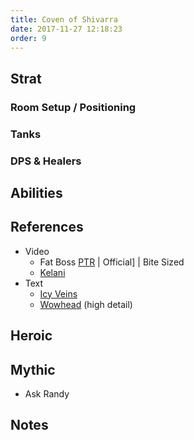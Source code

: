 ```yaml
---
title: Coven of Shivarra
date: 2017-11-27 12:18:23
order: 9
---
```


## Strat
### Room Setup / Positioning


### Tanks

### DPS & Healers

## Abilities
    
## References

- Video
  - Fat Boss [PTR]() | Official] | Bite Sized
  - [Kelani]()
- Text
  - [Icy Veins]()
  - [Wowhead]() (high detail)


## Heroic

## Mythic
- Ask Randy

## Notes